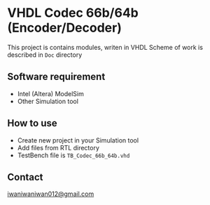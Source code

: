 # VHDL Codec 66b/64b (Encoder/Decoder)

This project is contains modules, writen in VHDL
Scheme of work is described in ```Doc``` directory

## Software requirement

 * Intel (Altera) ModelSim
 * Other Simulation tool

## How to use

 * Create new project in your Simulation tool 
 * Add files from RTL directory
 * TestBench file is ```TB_Codec_66b_64b.vhd```

## Contact

iwaniwaniwan012@gmail.com
